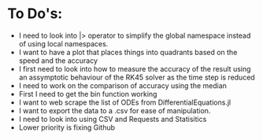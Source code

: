 # To Do's:
 - I need to look into |> operator to simplify the global namespace 
instead of using local namespaces.
 - I want to have a plot that places things into quadrants based on 
 the speed and the accuracy 
 - I first need to look into how to measure the accuracy of the result
 using an assymptotic behaviour of the RK45 solver as the time step is
 reduced 
 - I need to work on the comparison of accuracy using the median 
 - First I need to get the bin function working
 - I want to web scrape the list of ODEs from DifferentialEquations.jl
 - I want to export the data to a .csv for ease of manipulation.
 - I need to look into using CSV and Requests and Statisitics
 - Lower priority is fixing Github 





